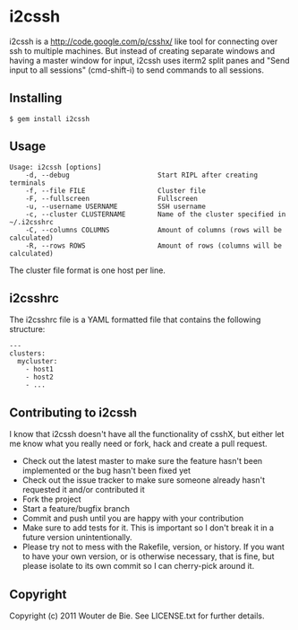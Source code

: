 # i2cssh

i2cssh is a http://code.google.com/p/csshx/ like tool for connecting over ssh to multiple machines. But instead of creating separate windows and having
a master window for input, i2cssh uses iterm2 split panes and "Send input to all sessions" (cmd-shift-i) to send commands
to all sessions.

## Installing 

    $ gem install i2cssh

## Usage

    Usage: i2cssh [options]
        -d, --debug                      Start RIPL after creating terminals
        -f, --file FILE                  Cluster file
        -F, --fullscreen                 Fullscreen
        -u, --username USERNAME          SSH username
        -c, --cluster CLUSTERNAME        Name of the cluster specified in ~/.i2csshrc
        -C, --columns COLUMNS            Amount of columns (rows will be calculated)
        -R, --rows ROWS                  Amount of rows (columns will be calculated)

The cluster file format is one host per line.

## i2csshrc

The i2csshrc file is a YAML formatted file that contains the following structure:

    ---
    clusters:
      mycluster:
        - host1
        - host2
        - ...

## Contributing to i2cssh

I know that i2cssh doesn't have all the functionality of csshX, but either let me know what you really need or 
fork, hack and create a pull request.
 
 * Check out the latest master to make sure the feature hasn't been implemented or the bug hasn't been fixed yet
 * Check out the issue tracker to make sure someone already hasn't requested it and/or contributed it
 * Fork the project
 * Start a feature/bugfix branch
 * Commit and push until you are happy with your contribution
 * Make sure to add tests for it. This is important so I don't break it in a future version unintentionally.
 * Please try not to mess with the Rakefile, version, or history. If you want to have your own version, or is otherwise necessary, that is fine, but please isolate to its own commit so I can cherry-pick around it.

## Copyright

Copyright (c) 2011 Wouter de Bie. See LICENSE.txt for
further details.

